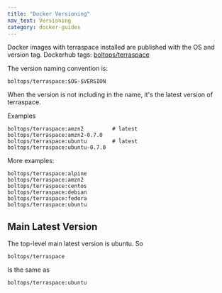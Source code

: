 ```yaml
---
title: "Docker Versioning"
nav_text: Versioning
category: docker-guides
---
```


Docker images with terraspace installed are published with the OS and version tag. Dockerhub tags: [boltops/terraspace](https://hub.docker.com/r/boltops/terraspace/tags)

The version naming convention is:

    boltops/terraspace:$OS-$VERSION

When the version is not including in the name, it's the latest version of terraspace.

Examples

    boltops/terraspace:amzn2         # latest
    boltops/terraspace:amzn2-0.7.0
    boltops/terraspace:ubuntu        # latest
    boltops/terraspace:ubuntu-0.7.0

More examples:

    boltops/terraspace:alpine
    boltops/terraspace:amzn2
    boltops/terraspace:centos
    boltops/terraspace:debian
    boltops/terraspace:fedora
    boltops/terraspace:ubuntu

## Main Latest Version

The top-level main latest version is ubuntu. So

    boltops/terraspace

Is the same as

    boltops/terraspace:ubuntu


